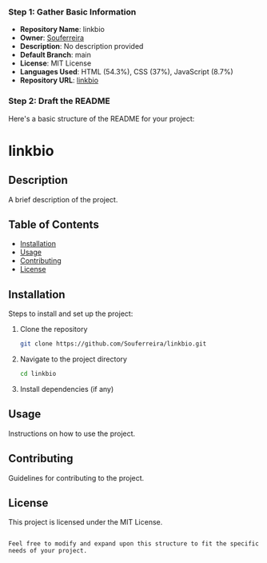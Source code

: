 ### Step 1: Gather Basic Information
- **Repository Name**: linkbio
- **Owner**: [Souferreira](https://github.com/Souferreira)
- **Description**: No description provided
- **Default Branch**: main
- **License**: MIT License
- **Languages Used**: HTML (54.3%), CSS (37%), JavaScript (8.7%)
- **Repository URL**: [linkbio](https://github.com/Souferreira/linkbio)

### Step 2: Draft the README

Here's a basic structure of the README for your project:


# linkbio

## Description
A brief description of the project.

## Table of Contents
- [Installation](#installation)
- [Usage](#usage)
- [Contributing](#contributing)
- [License](#license)

## Installation
Steps to install and set up the project:
1. Clone the repository
   ```bash
   git clone https://github.com/Souferreira/linkbio.git
   ```
2. Navigate to the project directory
   ```bash
   cd linkbio
   ```
3. Install dependencies (if any)

## Usage
Instructions on how to use the project.

## Contributing
Guidelines for contributing to the project.

## License
This project is licensed under the MIT License.
```

Feel free to modify and expand upon this structure to fit the specific needs of your project.
